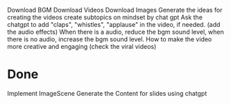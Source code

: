 Download BGM
Download Videos
Download Images
Generate the ideas for creating the videos
create subtopics on mindset by chat gpt
Ask the chatgpt to add "claps", "whistles", "applause" in the video, if needed. (add the audio effects)
When there is a audio, reduce the bgm sound level, when there is no audio, increase the bgm sound level.
How to make the video more creative and engaging (check the viral videos)

# Done
Implement ImageScene
Generate the Content for slides using chatgpt
